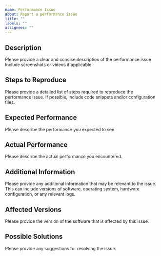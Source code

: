```yaml
---
name: Performance Issue
about: Report a performance issue
title: ""
labels: ""
assignees: ""
---
```


## Description

Please provide a clear and concise description of the performance issue. Include screenshots or videos if applicable.

## Steps to Reproduce

Please provide a detailed list of steps required to reproduce the performance issue. If possible, include code snippets and/or configuration files.

## Expected Performance

Please describe the performance you expected to see.

## Actual Performance

Please describe the actual performance you encountered.

## Additional Information

Please provide any additional information that may be relevant to the issue. This can include versions of software, operating system, hardware configuration, or any relevant logs.

## Affected Versions

Please provide the version of the software that is affected by this issue.

## Possible Solutions

Please provide any suggestions for resolving the issue.
